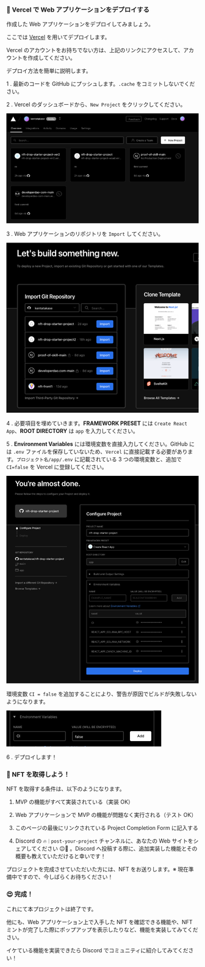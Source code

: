 ### 🚀 Vercel で Web アプリケーションをデプロイする

作成した Web アプリケーションをデプロイしてみましょう。

ここでは [Vercel](https://Vercel.com) を用いてデプロイします。

Vercel のアカウントをお持ちでない方は、上記のリンクにアクセスして、アカウントを作成してください。

デプロイ方法を簡単に説明します。

1 \. 最新のコードを GitHub にプッシュします。`.cache` をコミットしないでください。

2 \. Vercel のダッシュボードから、`New Project` をクリックしてください。

![無題](/public/images/5-Solana-NFT-drop/section4/4_2_1.png)

3 \. Web アプリケーションのリポジトリを `Import` してください。

![無題](/public/images/5-Solana-NFT-drop/section4/4_2_2.png)

4 \. 必要項目を埋めていきます。**FRAMEWORK PRESET** には `Create React App`、**ROOT DIRECTORY** は `app` を入力してください。

5 \. **Environment Variables** には環境変数を直接入力してください。GitHub には `.env` ファイルを保存していないため、`Vercel` に直接記載する必要があります。`プロジェクト名/app/.env` に記載されている 3 つの環境変数と、追加で `CI=false` を Vercel に登録してください。

![無題](/public/images/5-Solana-NFT-drop/section4/4_2_3.png)

環境変数 `CI = false` を追加することにより、警告が原因でビルドが失敗しないようになります。

![無題](/public/images/5-Solana-NFT-drop/section4/4_2_4.png)

6 \. デプロイします！

### 🎫 NFT を取得しよう！

NFT を取得する条件は、以下のようになります。

1. MVP の機能がすべて実装されている（実装 OK）

2. Web アプリケーションで MVP の機能が問題なく実行される（テスト OK）

3. このページの最後にリンクされている Project Completion Form に記入する

4. Discord の `🔥｜post-your-project` チャンネルに、あなたの Web サイトをシェアしてください 😉🎉 。Discord へ投稿する際に、追加実装した機能とその概要も教えていただけると幸いです！

プロジェクトを完成させていただいた方には、NFT をお送りします。※ 現在準備中ですので、今しばらくお待ちください！

### 😍 完成！

これにて本プロジェクトは終了です。

他にも、Web アプリケーション上で入手した NFT を確認できる機能や、NFT ミントが完了した際にポップアップを表示したりなど、機能を実装してみてください。

イケている機能を実装できたら Discord でコミュニティに紹介してみてください！
